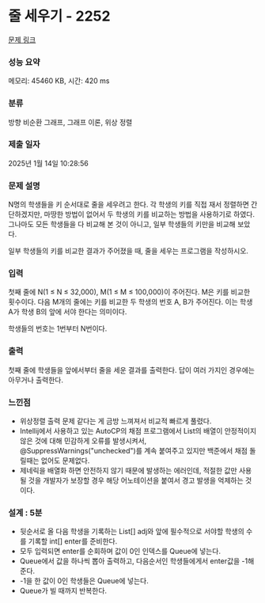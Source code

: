 # 줄 세우기 - 2252 

[문제 링크](https://www.acmicpc.net/problem/2252) 

### 성능 요약

메모리: 45460 KB, 시간: 420 ms

### 분류

방향 비순환 그래프, 그래프 이론, 위상 정렬

### 제출 일자

2025년 1월 14일 10:28:56

### 문제 설명

<p>N명의 학생들을 키 순서대로 줄을 세우려고 한다. 각 학생의 키를 직접 재서 정렬하면 간단하겠지만, 마땅한 방법이 없어서 두 학생의 키를 비교하는 방법을 사용하기로 하였다. 그나마도 모든 학생들을 다 비교해 본 것이 아니고, 일부 학생들의 키만을 비교해 보았다.</p>

<p>일부 학생들의 키를 비교한 결과가 주어졌을 때, 줄을 세우는 프로그램을 작성하시오.</p>

### 입력 

 <p>첫째 줄에 N(1 ≤ N ≤ 32,000), M(1 ≤ M ≤ 100,000)이 주어진다. M은 키를 비교한 횟수이다. 다음 M개의 줄에는 키를 비교한 두 학생의 번호 A, B가 주어진다. 이는 학생 A가 학생 B의 앞에 서야 한다는 의미이다.</p>

<p>학생들의 번호는 1번부터 N번이다.</p>

### 출력 

 <p>첫째 줄에 학생들을 앞에서부터 줄을 세운 결과를 출력한다. 답이 여러 가지인 경우에는 아무거나 출력한다.</p>

### 느낀점

- 위상정렬 출력 문제 같다는 게 금방 느껴져서 비교적 빠르게 풀렸다.
- Intellij에서 사용하고 있는 AutoCP의 채점 프로그램에서 List의 배열이 안정적이지 않은 것에 대해 민감하게 오류를 발생시켜서, @SuppressWarnings("unchecked")를 계속 붙여주고 있지만 백준에서 채점 돌릴때는 없어도 문제없다.
- 제네릭을 배열화 하면 안전하지 않기 때문에 발생하는 에러인데, 적절한 값만 사용될 것을 개발자가 보장할 경우 해당 어노테이션을 붙여서 경고 발생을 억제하는 것이다.

### 설계 : 5분

- 뒷순서로 올 다음 학생을 기록하는 List[] adj와 앞에 필수적으로 서야할 학생의 수를 기록할 int[] enter를 준비한다.
- 모두 입력되면 enter를 순회하며 값이 0인 인덱스를 Queue에 넣는다.
- Queue에서 값을 하나씩 뽑아 출력하고, 다음순서인 학생들에게서 enter값을 -1해준다.
- -1을 한 값이 0인 학생들은 Queue에 넣는다.
- Queue가 빌 때까지 반복한다.
